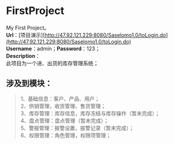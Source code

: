 # FirstProject
My First Project。<br/>
**Url**：[项目演示][http://47.92.121.229:8080/Saselomo1.0/toLogin.do](http://47.92.121.229:8080/Saselomo1.0/toLogin.do)<br/>
**Username**：admin；**Password**：123；<br/>
**Description**：<br/>
此项目为一个进、出货的库存管理系统；<br/>
## 涉及到模块：
>1、基础信息：客户、产品、用户；<br/>
>2、供销管理，收货管理、售货管理；<br/>
>3、库存管理：库存信息，库存冻结与库存操作（暂未完成）；<br/>
>4、盘点管理：盘点管理（暂未完成）；<br/>
>5、警报管理：报警设置，报警记录（暂未完成）；<br/>
>6、权限管理：角色管理，权限项管理；<br/>
